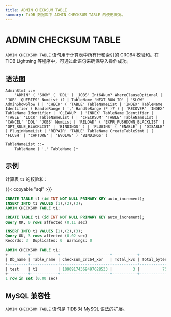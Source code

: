 ```yaml
---
title: ADMIN CHECKSUM TABLE
summary: TiDB 数据库中 ADMIN CHECKSUM TABLE 的使用概况。
---
```


# ADMIN CHECKSUM TABLE

`ADMIN CHECKSUM TABLE` 语句用于计算表中所有行和索引的 CRC64 校验和。在 TiDB Lightning 等程序中，可通过此语句来确保导入操作成功。

## 语法图

```ebnf+diagram
AdminStmt ::=
    'ADMIN' ( 'SHOW' ( 'DDL' ( 'JOBS' Int64Num? WhereClauseOptional | 'JOB' 'QUERIES' NumList )? | TableName 'NEXT_ROW_ID' | 'SLOW' AdminShowSlow ) | 'CHECK' ( 'TABLE' TableNameList | 'INDEX' TableName Identifier ( HandleRange ( ',' HandleRange )* )? ) | 'RECOVER' 'INDEX' TableName Identifier | 'CLEANUP' ( 'INDEX' TableName Identifier | 'TABLE' 'LOCK' TableNameList ) | 'CHECKSUM' 'TABLE' TableNameList | 'CANCEL' 'DDL' 'JOBS' NumList | 'RELOAD' ( 'EXPR_PUSHDOWN_BLACKLIST' | 'OPT_RULE_BLACKLIST' | 'BINDINGS' ) | 'PLUGINS' ( 'ENABLE' | 'DISABLE' ) PluginNameList | 'REPAIR' 'TABLE' TableName CreateTableStmt | ( 'FLUSH' | 'CAPTURE' | 'EVOLVE' ) 'BINDINGS' )

TableNameList ::=
    TableName ( ',' TableName )*
```

## 示例

计算表 `t1` 的校验和：

{{< copyable "sql" >}}

```sql
CREATE TABLE t1 (id INT NOT NULL PRIMARY KEY auto_increment);
INSERT INTO t1 VALUES (1),(2),(3);
ADMIN CHECKSUM TABLE t1;
```

```sql
CREATE TABLE t1 (id INT NOT NULL PRIMARY KEY auto_increment);
Query OK, 0 rows affected (0.11 sec)

INSERT INTO t1 VALUES (1),(2),(3);
Query OK, 3 rows affected (0.02 sec)
Records: 3  Duplicates: 0  Warnings: 0

ADMIN CHECKSUM TABLE t1;
+---------+------------+----------------------+-----------+-------------+
| Db_name | Table_name | Checksum_crc64_xor   | Total_kvs | Total_bytes |
+---------+------------+----------------------+-----------+-------------+
| test    | t1         | 10909174369497628533 |         3 |          75 |
+---------+------------+----------------------+-----------+-------------+
1 row in set (0.00 sec)
```

## MySQL 兼容性

`ADMIN CHECKSUM TABLE` 语句是 TiDB 对 MySQL 语法的扩展。
